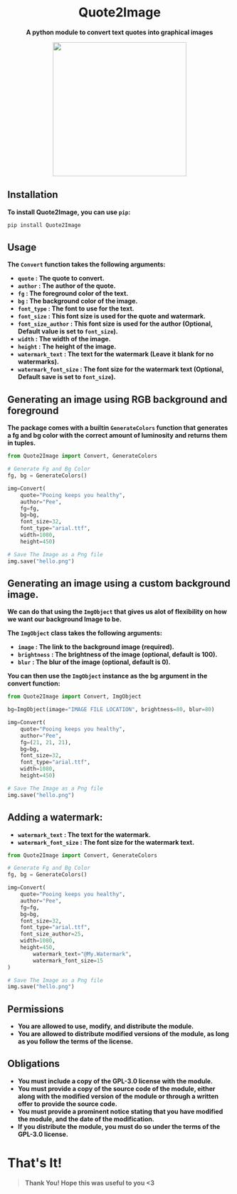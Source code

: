 <h1 align="center">Quote2Image</h1>
<p align="center"><b>A python module to convert text quotes into graphical images</b></p>
<p align="center"><kbd><img src="https://cdn.discordapp.com/attachments/984056158149017623/1058028889588387850/hello.png" height=300px></kbd></p>

## Installation
**To install Quote2Image, you can use `pip`:**
```bash
pip install Quote2Image
```

## Usage
**The `Convert` function takes the following arguments:**

- **`quote` : The quote to convert.**
- **`author` : The author of the quote.**
- **`fg` : The foreground color of the text.**
- **`bg` : The background color of the image.**
- **`font_type` : The font to use for the text.**
- **`font_size` : This font size is used for the quote and watermark.**
- **`font_size_author` : This font size is used for the author (Optional, Default value is set to `font_size`).**
- **`width` : The width of the image.**
- **`height` : The height of the image.**
- **`watermark_text` : The text for the watermark (Leave it blank for no watermarks).**
- **`watermark_font_size` : The font size for the watermark text (Optional, Default save is set to `font_size`).**

## Generating an image using RGB background and foreground

**The package comes with a builtin `GenerateColors` function that generates a fg and bg color with the correct amount of luminosity and returns them in tuples.**

```python
from Quote2Image import Convert, GenerateColors

# Generate Fg and Bg Color
fg, bg = GenerateColors()

img=Convert(
	quote="Pooing keeps you healthy",
	author="Pee",
	fg=fg,
	bg=bg,
	font_size=32,
	font_type="arial.ttf",
	width=1080,
	height=450)

# Save The Image as a Png file
img.save("hello.png")
```
## Generating an image using a custom background image.

 **We can do that using the `ImgObject` that gives us alot of flexibility on how we want our background Image to be.**

**The `ImgObject` class takes the following arguments:**

- **`image` : The link to the background image (required).**
- **`brightness` : The brightness of the image (optional, default is 100).**
- **`blur` : The blur of the image (optional, default is 0).**

**You can then use the `ImgObject` instance as the bg argument in the convert function:**

```py
from Quote2Image import Convert, ImgObject

bg=ImgObject(image="IMAGE FILE LOCATION", brightness=80, blur=80)

img=Convert(
	quote="Pooing keeps you healthy",
	author="Pee",
	fg=(21, 21, 21),
	bg=bg,
	font_size=32,
	font_type="arial.ttf",
	width=1080,
	height=450)

# Save The Image as a Png file
img.save("hello.png")
```

## Adding a watermark:

- **`watermark_text` : The text for the watermark.**
- **`watermark_font_size` : The font size for the watermark text.**

```py
from Quote2Image import Convert, GenerateColors

# Generate Fg and Bg Color
fg, bg = GenerateColors()

img=Convert(
	quote="Pooing keeps you healthy",
	author="Pee",
	fg=fg,
	bg=bg,
	font_size=32,
	font_type="arial.ttf",
	font_size_author=25,
	width=1080,
	height=450,
    	watermark_text="@My.Watermark",
    	watermark_font_size=15
)

# Save The Image as a Png file
img.save("hello.png")
```

## Permissions

- **You are allowed to use, modify, and distribute the module.**
- **You are allowed to distribute modified versions of the module, as long as you follow the terms of the license.**

## Obligations

- **You must include a copy of the GPL-3.0 license with the module.**
- **You must provide a copy of the source code of the module, either along with the modified version of the module or through a written offer to provide the source code.**
- **You must provide a prominent notice stating that you have modified the module, and the date of the modification.**
- **If you distribute the module, you must do so under the terms of the GPL-3.0 license.**


# That's It!
> **Thank You! Hope this was useful to you <3**
